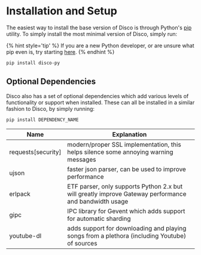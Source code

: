 # Installation and Setup

The easiest way to install the base version of Disco is through Python's [pip](https://pip.pypa.io/en/stable/) utility. To simply install the most minimal version of Disco, simply run:

{% hint style='tip' %}
If you are a new Python developer, or are unsure what pip even is, try starting [here](https://packaging.python.org/installing/).
{% endhint %}

```sh
pip install disco-py
```

## Optional Dependencies

Disco also has a set of optional dependencies which add various levels of functionality or support when installed. These can all be installed in a similar fashion to Disco, by simply running:

```sh
pip install DEPENDENCY_NAME
```

| Name | Explanation |
|---------|------------------|
| requests[security] | modern/proper SSL implementation, this helps silence some annoying warning messages |
| ujson | faster json parser, can be used to improve performance |
| erlpack | ETF parser, only supports Python 2.x but will greatly improve Gateway performance and bandwidth usage |
| gipc | IPC library for Gevent which adds support for automatic sharding |
| youtube-dl | adds support for downloading and playing songs from a plethora (including Youtube) of sources |